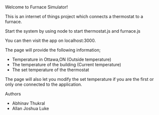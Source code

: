 Welcome to Furnace Simulator!

This is an internet of things project which connects a thermostat to a furnace. 

Start the system by using node to start thermostat.js and furnace.js

You can then visit the app on localhost:3000.

The page will provide the following information;

- Temperature in Ottawa,ON (Outside temperature)
- The temperature of the building (Current temperature)
- The set temperature of the thermostat 

The page will also let you modify the set temperature if you are the first or only one connected to the application. 


Authors
- Abhinav Thukral
- Allan Joshua Luke




